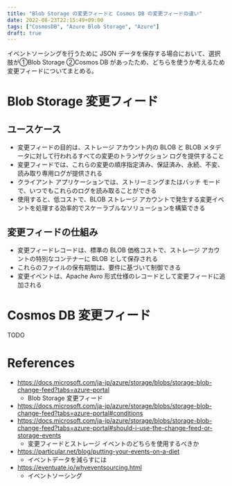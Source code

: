 ```yaml
---
title: "Blob Storage の変更フィードと Cosmos DB の変更フィードの違い"
date: 2022-08-23T22:15:49+09:00
tags: ["CosmosDB", "Azure Blob Storage", "Azure"]
draft: true
---
```


イベントソーシングを行うために JSON データを保存する場合において、選択肢が①Blob Storage ②Cosmos DB があったため、どちらを使うか考えるため変更フィードについてまとめる。

# Blob Storage 変更フィード

## ユースケース
- 変更フィードの目的は、ストレージ アカウント内の BLOB と BLOB メタデータに対して行われるすべての変更のトランザクション ログを提供すること
- 変更フィードでは、これらの変更の順序指定済み、保証済み、永続、不変、読み取り専用ログが提供される
-  クライアント アプリケーションでは、ストリーミングまたはバッチ モードで、いつでもこれらのログを読み取ることができる
-  使用すると、低コストで、BLOB ストレージ アカウントで発生する変更イベントを処理する効率的でスケーラブルなソリューションを構築できる

## 変更フィードの仕組み
- 変更フィードレコードは、標準の BLOB 価格コストで、ストレージ アカウントの特別なコンテナーに BLOB として保存される
- これらのファイルの保有期間は、要件に基づいて制御できる
-  変更イベントは、Apache Avro 形式仕様のレコードとして変更フィードに追加される

# Cosmos DB 変更フィード
TODO

# References
- https://docs.microsoft.com/ja-jp/azure/storage/blobs/storage-blob-change-feed?tabs=azure-portal
  - Blob Storage 変更フィード
- https://docs.microsoft.com/ja-jp/azure/storage/blobs/storage-blob-change-feed?tabs=azure-portal#conditions
- https://docs.microsoft.com/ja-jp/azure/storage/blobs/storage-blob-change-feed?tabs=azure-portal#should-i-use-the-change-feed-or-storage-events
  - 変更フィードとストレージ イベントのどちらを使用するべきか
- https://particular.net/blog/putting-your-events-on-a-diet
  - イベントデータを減らすには
- https://eventuate.io/whyeventsourcing.html
  - イベントソーシング